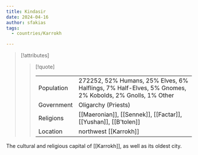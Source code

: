 ```yaml
---
title: Kindasir
date: 2024-04-16
author: sfakias
tags:
  - countries/Karrokh

---
```

> [!attributes]
> 
> > [!quote]
> >
> > | | |
> > | --- | --- |
> > | Population | 272252, 52% Humans, 25% Elves, 6% Halflings, 7% Half-Elves, 5% Gnomes, 2% Kobolds, 2% Gnolls, 1% Other |
> > | Government | Oligarchy (Priests) |
> > | Religions | [[Maeronian]], [[Sennek]], [[Factar]], [[Yushan]], [[B'tolen]] |
> > | Location | northwest [[Karrokh]] |

The cultural and religious capital of [[Karrokh]], as well as its oldest city.